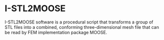 # I-STL2MOOSE
 I-STL2MOOSE software is a procedural script that transforms a group of STL files into a combined, conforming three-dimensional mesh file that can be read by FEM implementation package MOOSE. 

